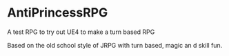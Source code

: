 # AntiPrincessRPG
A test RPG to try out UE4 to make a turn based RPG 

Based on the old school style of JRPG with turn based, magic an d skill fun. 
